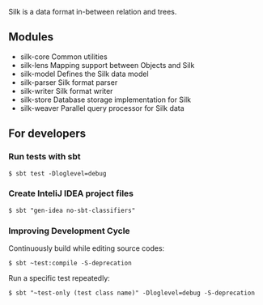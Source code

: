 
Silk is a data format in-between relation and trees.

## Modules
* silk-core	Common utilities
* silk-lens	Mapping support between Objects and Silk
* silk-model	Defines the Silk data model
* silk-parser	Silk format parser
* silk-writer	Silk format writer
* silk-store	Database storage implementation for Silk
* silk-weaver	Parallel query processor for Silk data


## For developers
### Run tests with sbt

    $ sbt test -Dloglevel=debug


### Create InteliJ IDEA project files

    $ sbt "gen-idea no-sbt-classifiers"


### Improving Development Cycle

Continuously build while editing source codes:

    $ sbt ~test:compile -S-deprecation

Run a specific test repeatedly:

    $ sbt "~test-only (test class name)" -Dloglevel=debug -S-deprecation

